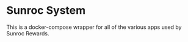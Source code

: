 # Sunroc System

This is a docker-compose wrapper for all of the various apps used by Sunroc Rewards.
